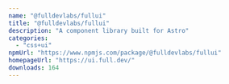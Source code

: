 ```yaml
---
name: "@fulldevlabs/fullui"
title: "@fulldevlabs/fullui"
description: "A component library built for Astro"
categories:
  - "css+ui"
npmUrl: "https://www.npmjs.com/package/@fulldevlabs/fullui"
homepageUrl: "https://ui.full.dev/"
downloads: 164
---
```

